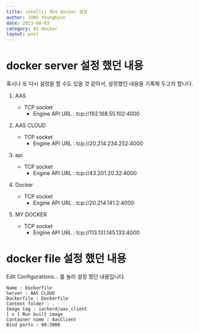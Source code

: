 ```yaml
---
title: intellij 에서 docker 설정
author: JUNG YoungKyun
date: 2023-08-03
category: 42 docker
layout: post
---
```


# docker server 설정 했던 내용
혹시나 또 다시 설정을 할 수도 있을 것 같아서, 설정했던 내용을 기록해 두고자 합니다.

1. AAS
    - TCP socket
        - Engine API URL : tcp://192.168.55.102:4000
        
2. AAS CLOUD
    - TCP socket
        - Engine API URL : tcp://20.214.234.252:4000

3. api
    - TCP socket
        - Engine API URL : tcp://43.201.20.32:4000

4. Docker
    - TCP socket
        - Engine API URL : tcp://20.214.141.2:4000

5. MY DOCKER
    - TCP socket
        - Engine API URL : tcp://113.131.145.133:4000

# docker file 설정 했던 내용

Edit Configurations... 를 눌러 설정 했던 내용입니다.

```
Name : Dockerfile
Server : AAS CLOUD
Dockerfile : Dockerfile
Context folder : .
Image tag : iochord/aas_client
[ v ] Run built image
Container name : AasClient
Bind ports : 80:3000
```
 
